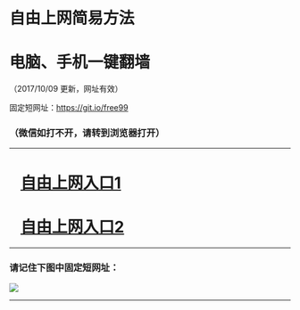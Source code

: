 ﻿# 自由上网简易方法

# 电脑、手机一键翻墙

（2017/10/09 更新，网址有效）

固定短网址：https://git.io/free99

### （微信如打不开，请转到浏览器打开）


***





# &nbsp;&nbsp; <a href="http://ft111137847.fwq-tz-1001.info/fwqtz01.html?t=10090012649 " target="_blank">自由上网入口1</a>
# &nbsp;&nbsp; <a href="http://ft2497824940.fwq-tz-1002.info/fwqtz02.html?t=10090012850 " target="_blank">自由上网入口2</a>
***

### 请记住下图中固定短网址：

<img src="https://s3-us-west-2.amazonaws.com/fwq-1001/yjfq-20170905okok.png" /> 


***

